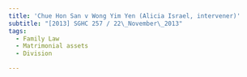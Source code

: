 ```yaml
---
title: 'Chue Hon San v Wong Yim Yen (Alicia Israel, intervener)'
subtitle: "[2013] SGHC 257 / 22\_November\_2013"
tags:
  - Family Law
  - Matrimonial assets
  - Division

---
```


